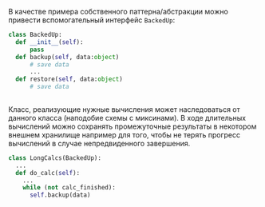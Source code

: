В качестве примера собственного паттерна/абстракции можно привести вспомогательный интерфейс `BackedUp`: 
```python
class BackedUp:
  def __init__(self):
      pass
  def backup(self, data:object)
      # save data
      ...
  def restore(self, data:object)
      # save data
  
```

Класс, реализующие нужные вычисления может наследоваться от  данного класса (наподобие схемы с миксинами). В ходе длительных вычислений можно сохранять промежуточные результаты
в некотором внешнем хранилище например для того, чтобы не терять прогресс вычислений в случае непредвиденного завершения.  

```python
class LongCalcs(BackedUp):
  ...
  def do_calc(self):
    ...
    while (not calc_finished):
      self.backup(data)
```
